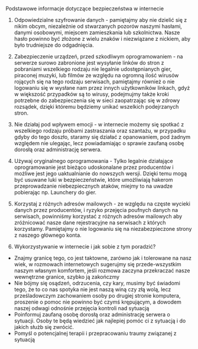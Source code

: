 Podstawowe informacje dotyczące bezpieczeństwa w internecie 

1. Odpowiedzialne szyfrowanie danych - pamiętajmy aby nie dzielić się z nikim obcym, niezależnie od stwarzanych pozorów naszymi hasłami, danymi osobowymi, miejscem zamieszkania lub szkolnictwa. Nasze hasło powinno być złożone z wielu znaków i niezwiązane z nickiem, aby było trudniejsze do odgadnięcia.

2. Zabezpieczenie urządzeń, przed szkodliwym oprogramowaniem - na serwerze surowo zabronione jest wysyłanie linków do stron z pobraniami wszelkiego rodzaju nie legalnie udostępnianych gier, piraconej muzyki, lub filmów ze względu na ogromną ilość wirusów rojących się na tego rodzaju serwisach, pamiętajmy również o nie logowaniu się w wysłane nam przez innych użytkowników linkach, gdyż w większość przypadków są to wirusy, podejmujmy także kroki potrzebne do zabezpieczenia się w sieci zaopatrzając się w zdrowy rozsądek, dzięki któremu będziemy unikać wszelkich podejrzanych stron.

3. Nie działaj pod wpływem emocji - w internecie możemy się spotkać z wszelkiego rodzaju próbami zastraszania oraz szantażu, w przypadku gdyby do tego doszło, staramy się działać z opanowaniem, pod żadnym względem nie ulegając, lecz powiadamiając o sprawie zaufaną osobę dorosłą oraz administrację serwera.

4. Używaj oryginalnego oprogramowania - Tylko legalnie działające oprogramowanie jest bieżąco udoskonalane przez producentów i możliwe jest jego uaktualnianie do nowszych wersji. Dzięki temu mogą być usuwane luki w bezpieczeństwie, które umożliwiają hakerom przeprowadzanie niebezpiecznych ataków, miejmy to na uwadze pobierając np. Launchery do gier. 

5. Korzystaj z różnych adresów mailowych - ze względu na częste wycieki danych przez producentów, i ryzyko przejęcia poufnych danych na serwisach, powinniśmy korzystać z różnych adresów mailowych aby zróżnicować nasze dane rejestracyjne na serwisach z których korzystamy. Pamiętajmy o nie logowaniu się na niezabezpieczone strony z naszego głównego konta.
6. Wykorzystywanie w internecie i jak sobie z tym poradzić? 

- Znajmy granicę tego, co jest taktowne, zarówno jak i tolerowane na nasz wiek, w rozmowach internetowych sugerujmy się przede-wszystkim naszym własnym komfortem, jeśli rozmowa zaczyna przekraczać nasze wewnętrzne granice, szybko ją zakończmy 
- Nie bójmy się osądzeń, odrzucenia, czy kary, musimy być świadomi tego, że to co nas spotyka nie jest naszą winą czy złą wolą, lecz prześladowczym zachowaniem osoby po drugiej stronie komputera, proszenie o pomoc nie powinno być czymś krępującym, a dowodem naszej odwagi odnośnie przejęcia kontroli nad sytuacją
- Poinformuj zaufaną osobę dorosłą oraz administrację serwera o sytuacji. Osoby te będą wiedzieć jak najlepiej pomóc ci z sytuacją i do jakich służb się zwrócić.
- Pomyśl o potencjalnej terapii i przepracowaniu traumy związanej z sytuacją
